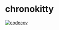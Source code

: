 # chronokitty

[![codecov](https://codecov.io/gh/bridgetocockaigne/chronokitty/branch/master/graph/badge.svg?token=ZDVPGHFQRF)](https://codecov.io/gh/bridgetocockaigne/chronokitty)
